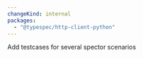 ```yaml
---
changeKind: internal
packages:
  - "@typespec/http-client-python"
---
```


Add testcases for several spector scenarios